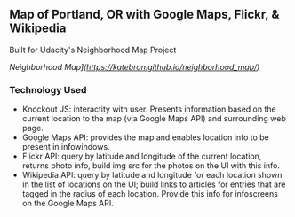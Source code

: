 ## Map of Portland, OR with Google Maps, Flickr, & Wikipedia

Built for Udacity's Neighborhood Map Project

*Neighborhood Map](https://katebron.github.io/neighborhood_map/)*

### Technology Used

* Knockout JS:  interactity with user. Presents information 
  based on the current location to the map (via Google Maps API) and surrounding web page.
* Google Maps API: provides the map and enables location info to be present
  in infowindows.
* Flickr API: query by latitude and longitude of the current location, returns photo info, 
  build img src for the photos on the UI with this info.
* Wikipedia API: query by latitude and longitude for each location shown in the list of locations
  on the UI; build links to articles for entries that are tagged in the radius of each location.
  Provide this info for infoscreens on the Google Maps API.